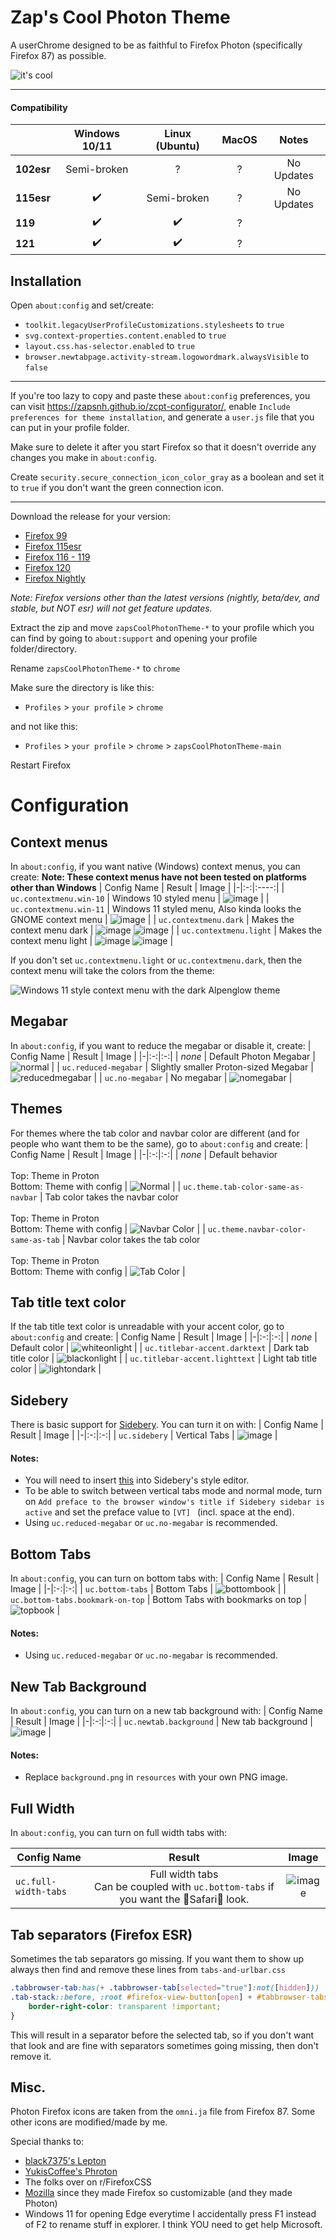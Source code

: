# Zap's Cool Photon Theme
A userChrome designed to be as faithful to Firefox Photon (specifically Firefox 87) as possible.

![it's cool](https://github.com/zapSNH/zapsCoolPhotonTheme/assets/134786889/5b0dbcc3-78f2-497e-a949-39f0fdfa63cf)
____

#### Compatibility
| | Windows 10/11 | Linux (Ubuntu) | MacOS | Notes |
|-|:-:|:-:|:-:|:-:|
| **102esr** | Semi-broken | ? | ? | No Updates |
| **115esr** | ✔️ | Semi-broken | ? | No Updates |
| **119** | ✔️ | ✔️ | ? | |
| **121** | ✔️ | ✔️ | ? | |
## Installation
Open `about:config` and set/create:
* `toolkit.legacyUserProfileCustomizations.stylesheets` to `true`
* `svg.context-properties.content.enabled` to `true`
* `layout.css.has-selector.enabled` to `true`
* `browser.newtabpage.activity-stream.logowordmark.alwaysVisible` to `false`
____
If you're too lazy to copy and paste these `about:config` preferences, you can visit https://zapsnh.github.io/zcpt-configurator/, enable `Include preferences for theme installation`, and generate a `user.js` file that you can put in your profile folder.

Make sure to delete it after you start Firefox so that it doesn't override any changes you make in `about:config`.

Create `security.secure_connection_icon_color_gray` as a boolean and set it to `true` if you don't want the green connection icon.
____
Download the release for your version:
* [Firefox 99](https://github.com/zapSNH/zapsCoolPhotonTheme/archive/refs/heads/archive-v99.zip)
* [Firefox 115esr](https://github.com/zapSNH/zapsCoolPhotonTheme/archive/refs/heads/115esr.zip)
* [Firefox 116 - 119](https://github.com/zapSNH/zapsCoolPhotonTheme/archive/refs/heads/119.zip)
* [Firefox 120](https://github.com/zapSNH/zapsCoolPhotonTheme/archive/refs/heads/main.zip)
* [Firefox Nightly](https://github.com/zapSNH/zapsCoolPhotonTheme/archive/refs/heads/nightly.zip)

_Note: Firefox versions other than the latest versions (nightly, beta/dev, and stable, but NOT esr) will not get feature updates._

Extract the zip and move `zapsCoolPhotonTheme-*` to your profile which you can find by going to `about:support` and opening your profile folder/directory.

Rename `zapsCoolPhotonTheme-*` to `chrome`


Make sure the directory is like this:
* `Profiles` > `your profile` > `chrome`

and not like this:
* `Profiles` > `your profile` > `chrome` > `zapsCoolPhotonTheme-main`

Restart Firefox

# Configuration

## Context menus
In `about:config`, if you want native (Windows) context menus, you can create:
**Note: These context menus have not been tested on platforms other than Windows**
| Config Name | Result | Image |
|-|:-:|:----:|
| `uc.contextmenu.win-10` | Windows 10 styled menu | ![image](https://github.com/zapSNH/zapsCoolPhotonTheme/assets/134786889/e4720c5f-ce0c-4178-9b5c-dc60844a265d) |
| `uc.contextmenu.win-11` | Windows 11 styled menu, Also kinda looks the GNOME context menu | ![image](https://github.com/zapSNH/zapsCoolPhotonTheme/assets/134786889/7c1c78bf-0b67-410a-85bf-133bdba1fce6) |
| `uc.contextmenu.dark` | Makes the context menu dark | ![image](https://github.com/zapSNH/zapsCoolPhotonTheme/assets/134786889/7c1c78bf-0b67-410a-85bf-133bdba1fce6) ![image](https://github.com/zapSNH/zapsCoolPhotonTheme/assets/134786889/e4720c5f-ce0c-4178-9b5c-dc60844a265d) |
| `uc.contextmenu.light` | Makes the context menu light | ![image](https://github.com/zapSNH/zapsCoolPhotonTheme/assets/134786889/3ee54b09-3c05-420c-9693-4fe5e76f8aa1) ![image](https://github.com/zapSNH/zapsCoolPhotonTheme/assets/134786889/e9a1f904-fe21-415e-9421-1d995edc1781) |

If you don't set `uc.contextmenu.light` or `uc.contextmenu.dark`, then the context menu will take the colors from the theme:

![Windows 11 style context menu with the dark Alpenglow theme](https://github.com/zapSNH/zapsCoolPhotonTheme/assets/134786889/09246fb9-66ab-4406-bc94-4e46157dd167)

## Megabar
In `about:config`, if you want to reduce the megabar or disable it, create:
| Config Name | Result | Image |
|-|:-:|:-:|
| _none_ | Default Photon Megabar | ![normal](https://github.com/zapSNH/zapsCoolPhotonTheme/assets/134786889/ef1bc738-28bf-439b-8c6f-68c188e8e942) |
| `uc.reduced-megabar` | Slightly smaller Proton-sized Megabar | ![reducedmegabar](https://github.com/zapSNH/zapsCoolPhotonTheme/assets/134786889/596e4445-ddee-49c9-a4b4-e58da184ea4a) |
| `uc.no-megabar` | No megabar | ![nomegabar](https://github.com/zapSNH/zapsCoolPhotonTheme/assets/134786889/a60585ff-d7fe-4ef1-af0c-09269160bc6b) |


## Themes
For themes where the tab color and navbar color are different (and for people who want them to be the same), go to `about:config` and create:
| Config Name | Result | Image |
|-|:-:|:-:|
| _none_ | Default behavior <br><br> Top: Theme in Proton <br> Bottom: Theme with config | ![Normal](https://github.com/zapSNH/zapsCoolPhotonTheme/assets/134786889/9e5023be-b76a-4ec1-bfcb-ec693490d4c6) |
| `uc.theme.tab-color-same-as-navbar` | Tab color takes the navbar color <br><br> Top: Theme in Proton <br> Bottom: Theme with config | ![Navbar Color](https://github.com/zapSNH/zapsCoolPhotonTheme/assets/134786889/10fdd8a3-895a-4c25-b485-9df1f22d62b4) |
| `uc.theme.navbar-color-same-as-tab` | Navbar color takes the tab color <br><br> Top: Theme in Proton <br> Bottom: Theme with config | ![Tab Color](https://github.com/zapSNH/zapsCoolPhotonTheme/assets/134786889/ceee4529-ca7a-48df-83d9-7ce11e7ded92) |

## Tab title text color
If the tab title text color is unreadable with your accent color, go to `about:config` and create:
| Config Name | Result | Image |
|-|:-:|:-:|
| _none_ | Default color | ![whiteonlight](https://github.com/zapSNH/zapsCoolPhotonTheme/assets/134786889/4fb2df18-8701-45fc-954e-7de875888f91) |
| `uc.titlebar-accent.darktext` | Dark tab title color | ![blackonlight](https://github.com/zapSNH/zapsCoolPhotonTheme/assets/134786889/25c46b14-fb64-4e41-814a-c32a036bf747) |
| `uc.titlebar-accent.lighttext` | Light tab title color | ![lightondark](https://github.com/zapSNH/zapsCoolPhotonTheme/assets/134786889/88f1fb0e-8f77-43d7-bd51-b62958096257) |

## Sidebery
There is basic support for [Sidebery](https://github.com/mbnuqw/sidebery). You can turn it on with:
| Config Name | Result | Image |
|-|:-:|:-:|
| `uc.sidebery` | Vertical Tabs | ![image](https://github.com/zapSNH/zapsCoolPhotonTheme/assets/134786889/e3514bd2-13d5-4eca-aee6-9415c0f8a97a) |

#### Notes:
- You will need to insert [this](https://gist.github.com/zapSNH/1ad90c69ca59dc7139d9e0454d52728f) into Sidebery's style editor.
- To be able to switch between vertical tabs mode and normal mode, turn on `Add preface to the browser window's title if Sidebery sidebar is active` and set the preface value to `[VT] ` (incl. space at the end).
- Using `uc.reduced-megabar` or `uc.no-megabar` is recommended.

## Bottom Tabs
In `about:config`, you can turn on bottom tabs with:
| Config Name | Result | Image |
|-|:-:|:-:|
| `uc.bottom-tabs` | Bottom Tabs | ![bottombook](https://github.com/zapSNH/zapsCoolPhotonTheme/assets/134786889/6071b70b-2ca0-4d10-89a5-c532f24f189c) |
| `uc.bottom-tabs.bookmark-on-top` | Bottom Tabs with bookmarks on top | ![topbook](https://github.com/zapSNH/zapsCoolPhotonTheme/assets/134786889/f1f72e70-c736-4ad6-a6f9-9c9b3177187c) |

#### Notes:
- Using `uc.reduced-megabar` or `uc.no-megabar` is recommended.

## New Tab Background
In `about:config`, you can turn on a new tab background with:
| Config Name | Result | Image |
|-|:-:|:-:|
| `uc.newtab.background` | New tab background | ![image](https://github.com/zapSNH/zapsCoolPhotonTheme/assets/134786889/1bbda37a-2577-4592-aac7-e8848cb1a30d) |

#### Notes:
- Replace `background.png` in `resources` with your own PNG image.

## Full Width 
In `about:config`, you can turn on full width tabs with:

| Config Name | Result | Image |
|-|:-:|:-:|
| `uc.full-width-tabs` | Full width tabs<br>Can be coupled with `uc.bottom-tabs` if you want the 🤮Safari🤮 look.| ![image](https://github.com/zapSNH/zapsCoolPhotonTheme/assets/134786889/6c965793-afb3-488e-b3b3-c6ef46905a71) |

## Tab separators (Firefox ESR)
Sometimes the tab separators go missing. If you want them to show up always then find and remove these lines from `tabs-and-urlbar.css`

```css
.tabbrowser-tab:has(+ .tabbrowser-tab[selected="true"]:not([hidden])) 
.tab-stack::before, :root #firefox-view-button[open] + #tabbrowser-tabs arrowscrollbox > :first-child:not([selected="true"]) .tab-stack::after {
	border-right-color: transparent !important;
}
```

This will result in a separator before the selected tab, so if you don't want that look and are fine with separators sometimes going missing, then don't remove it.

## Misc.
Photon Firefox icons are taken from the `omni.ja` file from Firefox 87.
Some other icons are modified/made by me.

Special thanks to:
- [black7375's Lepton](https://github.com/black7375/Firefox-UI-Fix)
- [YukisCoffee's Phroton](https://github.com/YukisCoffee/phroton/)
- The folks over on r/FirefoxCSS
- [Mozilla](https://www.mozilla.org/) since they made Firefox so customizable (and they made Photon)
- Windows 11 for opening Edge everytime I accidentally press F1 instead of F2 to rename stuff in explorer. I think YOU need to get help Microsoft.

